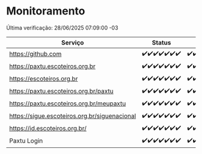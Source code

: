# Monitoramento

Última verificação: 28/06/2025 07:09:00 -03

|Serviço|Status|Últimas 24h|
|---|---|---|
|https://github.com|<span title="2025-06-21: OK=23">✔️</span><span title="2025-06-22: OK=23">✔️</span><span title="2025-06-23: OK=23">✔️</span><span title="2025-06-24: OK=23">✔️</span><span title="2025-06-25: OK=23">✔️</span><span title="2025-06-26: OK=23">✔️</span><span title="2025-06-27: OK=9">✔️</span>|<span title="27/06/2025 07:10:00 -03 : 200">✔️</span><span title="27/06/2025 08:08:00 -03 : 200">✔️</span><span title="27/06/2025 09:18:00 -03 : 200">✔️</span><span title="27/06/2025 10:23:00 -03 : 200">✔️</span><span title="27/06/2025 11:09:00 -03 : 200">✔️</span><span title="27/06/2025 12:10:00 -03 : 200">✔️</span><span title="27/06/2025 13:12:00 -03 : 200">✔️</span><span title="27/06/2025 14:08:00 -03 : 200">✔️</span><span title="27/06/2025 15:13:00 -03 : 200">✔️</span><span title="27/06/2025 16:07:00 -03 : 200">✔️</span><span title="27/06/2025 17:10:00 -03 : 200">✔️</span><span title="27/06/2025 18:08:00 -03 : 200">✔️</span><span title="27/06/2025 19:09:00 -03 : 200">✔️</span><span title="27/06/2025 20:09:00 -03 : 200">✔️</span><span title="27/06/2025 21:47:00 -03 : 200">✔️</span><span title="27/06/2025 23:28:00 -03 : 200">✔️</span><span title="28/06/2025 00:38:00 -03 : 200">✔️</span><span title="28/06/2025 01:13:00 -03 : 200">✔️</span><span title="28/06/2025 02:10:00 -03 : 200">✔️</span><span title="28/06/2025 03:13:00 -03 : 200">✔️</span><span title="28/06/2025 04:08:00 -03 : 200">✔️</span><span title="28/06/2025 05:11:00 -03 : 200">✔️</span><span title="28/06/2025 06:09:00 -03 : 200">✔️</span><span title="28/06/2025 07:09:00 -03 : 200">✔️</span>|
|https://paxtu.escoteiros.org.br|<span title="2025-06-21: OK=23">✔️</span><span title="2025-06-22: OK=23">✔️</span><span title="2025-06-23: OK=23">✔️</span><span title="2025-06-24: OK=23">✔️</span><span title="2025-06-25: OK=23">✔️</span><span title="2025-06-26: OK=23">✔️</span><span title="2025-06-27: OK=9">✔️</span>|<span title="27/06/2025 07:10:00 -03 : 200">✔️</span><span title="27/06/2025 08:08:00 -03 : 200">✔️</span><span title="27/06/2025 09:18:00 -03 : 200">✔️</span><span title="27/06/2025 10:23:00 -03 : 200">✔️</span><span title="27/06/2025 11:09:00 -03 : 200">✔️</span><span title="27/06/2025 12:10:00 -03 : 200">✔️</span><span title="27/06/2025 13:12:00 -03 : 200">✔️</span><span title="27/06/2025 14:08:00 -03 : 200">✔️</span><span title="27/06/2025 15:13:00 -03 : 200">✔️</span><span title="27/06/2025 16:07:00 -03 : 200">✔️</span><span title="27/06/2025 17:10:00 -03 : 200">✔️</span><span title="27/06/2025 18:08:00 -03 : 200">✔️</span><span title="27/06/2025 19:09:00 -03 : 200">✔️</span><span title="27/06/2025 20:09:00 -03 : 200">✔️</span><span title="27/06/2025 21:47:00 -03 : 200">✔️</span><span title="27/06/2025 23:28:00 -03 : 200">✔️</span><span title="28/06/2025 00:38:00 -03 : 200">✔️</span><span title="28/06/2025 01:13:00 -03 : 200">✔️</span><span title="28/06/2025 02:10:00 -03 : 200">✔️</span><span title="28/06/2025 03:13:00 -03 : 200">✔️</span><span title="28/06/2025 04:08:00 -03 : 200">✔️</span><span title="28/06/2025 05:11:00 -03 : 200">✔️</span><span title="28/06/2025 06:09:00 -03 : 200">✔️</span><span title="28/06/2025 07:09:00 -03 : 200">✔️</span>|
|https://escoteiros.org.br|<span title="2025-06-21: OK=23">✔️</span><span title="2025-06-22: OK=23">✔️</span><span title="2025-06-23: OK=23">✔️</span><span title="2025-06-24: OK=23">✔️</span><span title="2025-06-25: OK=23">✔️</span><span title="2025-06-26: OK=23">✔️</span><span title="2025-06-27: OK=9">✔️</span>|<span title="27/06/2025 07:10:00 -03 : 200">✔️</span><span title="27/06/2025 08:08:00 -03 : 200">✔️</span><span title="27/06/2025 09:18:00 -03 : 200">✔️</span><span title="27/06/2025 10:23:00 -03 : 200">✔️</span><span title="27/06/2025 11:09:00 -03 : 200">✔️</span><span title="27/06/2025 12:10:00 -03 : 200">✔️</span><span title="27/06/2025 13:12:00 -03 : 200">✔️</span><span title="27/06/2025 14:08:00 -03 : 200">✔️</span><span title="27/06/2025 15:13:00 -03 : 200">✔️</span><span title="27/06/2025 16:07:00 -03 : 200">✔️</span><span title="27/06/2025 17:10:00 -03 : 200">✔️</span><span title="27/06/2025 18:08:00 -03 : 200">✔️</span><span title="27/06/2025 19:09:00 -03 : 200">✔️</span><span title="27/06/2025 20:09:00 -03 : 200">✔️</span><span title="27/06/2025 21:47:00 -03 : 200">✔️</span><span title="27/06/2025 23:28:00 -03 : 200">✔️</span><span title="28/06/2025 00:38:00 -03 : 200">✔️</span><span title="28/06/2025 01:13:00 -03 : 200">✔️</span><span title="28/06/2025 02:10:00 -03 : 200">✔️</span><span title="28/06/2025 03:13:00 -03 : 200">✔️</span><span title="28/06/2025 04:08:00 -03 : 200">✔️</span><span title="28/06/2025 05:11:00 -03 : 200">✔️</span><span title="28/06/2025 06:09:00 -03 : 200">✔️</span><span title="28/06/2025 07:09:00 -03 : 200">✔️</span>|
|https://paxtu.escoteiros.org.br/paxtu|<span title="2025-06-21: OK=23">✔️</span><span title="2025-06-22: OK=23">✔️</span><span title="2025-06-23: OK=23">✔️</span><span title="2025-06-24: OK=23">✔️</span><span title="2025-06-25: OK=23">✔️</span><span title="2025-06-26: OK=23">✔️</span><span title="2025-06-27: OK=9">✔️</span>|<span title="27/06/2025 07:10:00 -03 : 200">✔️</span><span title="27/06/2025 08:08:00 -03 : 200">✔️</span><span title="27/06/2025 09:18:00 -03 : 200">✔️</span><span title="27/06/2025 10:23:00 -03 : 200">✔️</span><span title="27/06/2025 11:09:00 -03 : 200">✔️</span><span title="27/06/2025 12:10:00 -03 : 200">✔️</span><span title="27/06/2025 13:12:00 -03 : 200">✔️</span><span title="27/06/2025 14:08:00 -03 : 200">✔️</span><span title="27/06/2025 15:13:00 -03 : 200">✔️</span><span title="27/06/2025 16:07:00 -03 : 200">✔️</span><span title="27/06/2025 17:10:00 -03 : 200">✔️</span><span title="27/06/2025 18:08:00 -03 : 200">✔️</span><span title="27/06/2025 19:09:00 -03 : 200">✔️</span><span title="27/06/2025 20:09:00 -03 : 200">✔️</span><span title="27/06/2025 21:47:00 -03 : 200">✔️</span><span title="27/06/2025 23:28:00 -03 : 200">✔️</span><span title="28/06/2025 00:38:00 -03 : 200">✔️</span><span title="28/06/2025 01:13:00 -03 : 200">✔️</span><span title="28/06/2025 02:10:00 -03 : 200">✔️</span><span title="28/06/2025 03:13:00 -03 : 200">✔️</span><span title="28/06/2025 04:08:00 -03 : 200">✔️</span><span title="28/06/2025 05:11:00 -03 : 200">✔️</span><span title="28/06/2025 06:09:00 -03 : 200">✔️</span><span title="28/06/2025 07:09:00 -03 : 200">✔️</span>|
|https://paxtu.escoteiros.org.br/meupaxtu|<span title="2025-06-21: OK=23">✔️</span><span title="2025-06-22: OK=23">✔️</span><span title="2025-06-23: OK=23">✔️</span><span title="2025-06-24: OK=23">✔️</span><span title="2025-06-25: OK=23">✔️</span><span title="2025-06-26: OK=23">✔️</span><span title="2025-06-27: OK=9">✔️</span>|<span title="27/06/2025 07:10:00 -03 : 200">✔️</span><span title="27/06/2025 08:08:00 -03 : 200">✔️</span><span title="27/06/2025 09:18:00 -03 : 200">✔️</span><span title="27/06/2025 10:23:00 -03 : 200">✔️</span><span title="27/06/2025 11:09:00 -03 : 200">✔️</span><span title="27/06/2025 12:10:00 -03 : 200">✔️</span><span title="27/06/2025 13:12:00 -03 : 200">✔️</span><span title="27/06/2025 14:08:00 -03 : 200">✔️</span><span title="27/06/2025 15:13:00 -03 : 200">✔️</span><span title="27/06/2025 16:07:00 -03 : 200">✔️</span><span title="27/06/2025 17:10:00 -03 : 200">✔️</span><span title="27/06/2025 18:08:00 -03 : 200">✔️</span><span title="27/06/2025 19:09:00 -03 : 200">✔️</span><span title="27/06/2025 20:09:00 -03 : 200">✔️</span><span title="27/06/2025 21:47:00 -03 : 200">✔️</span><span title="27/06/2025 23:28:00 -03 : 200">✔️</span><span title="28/06/2025 00:38:00 -03 : 200">✔️</span><span title="28/06/2025 01:13:00 -03 : 200">✔️</span><span title="28/06/2025 02:10:00 -03 : 200">✔️</span><span title="28/06/2025 03:13:00 -03 : 200">✔️</span><span title="28/06/2025 04:08:00 -03 : 200">✔️</span><span title="28/06/2025 05:11:00 -03 : 200">✔️</span><span title="28/06/2025 06:09:00 -03 : 200">✔️</span><span title="28/06/2025 07:09:00 -03 : 200">✔️</span>|
|https://sigue.escoteiros.org.br/siguenacional|<span title="2025-06-21: OK=23">✔️</span><span title="2025-06-22: OK=23">✔️</span><span title="2025-06-23: OK=23">✔️</span><span title="2025-06-24: OK=23">✔️</span><span title="2025-06-25: OK=23">✔️</span><span title="2025-06-26: OK=23">✔️</span><span title="2025-06-27: OK=9">✔️</span>|<span title="27/06/2025 07:10:00 -03 : 200">✔️</span><span title="27/06/2025 08:08:00 -03 : 200">✔️</span><span title="27/06/2025 09:18:00 -03 : 200">✔️</span><span title="27/06/2025 10:23:00 -03 : 200">✔️</span><span title="27/06/2025 11:09:00 -03 : 200">✔️</span><span title="27/06/2025 12:10:00 -03 : 200">✔️</span><span title="27/06/2025 13:12:00 -03 : 200">✔️</span><span title="27/06/2025 14:08:00 -03 : 200">✔️</span><span title="27/06/2025 15:13:00 -03 : 200">✔️</span><span title="27/06/2025 16:07:00 -03 : 200">✔️</span><span title="27/06/2025 17:10:00 -03 : 200">✔️</span><span title="27/06/2025 18:08:00 -03 : 200">✔️</span><span title="27/06/2025 19:09:00 -03 : 200">✔️</span><span title="27/06/2025 20:09:00 -03 : 200">✔️</span><span title="27/06/2025 21:47:00 -03 : 200">✔️</span><span title="27/06/2025 23:28:00 -03 : 200">✔️</span><span title="28/06/2025 00:38:00 -03 : 200">✔️</span><span title="28/06/2025 01:13:00 -03 : 200">✔️</span><span title="28/06/2025 02:10:00 -03 : 200">✔️</span><span title="28/06/2025 03:13:00 -03 : 200">✔️</span><span title="28/06/2025 04:08:00 -03 : 200">✔️</span><span title="28/06/2025 05:11:00 -03 : 200">✔️</span><span title="28/06/2025 06:09:00 -03 : 200">✔️</span><span title="28/06/2025 07:09:00 -03 : 200">✔️</span>|
|https://id.escoteiros.org.br/|<span title="2025-06-21: OK=23">✔️</span><span title="2025-06-22: OK=23">✔️</span><span title="2025-06-23: OK=23">✔️</span><span title="2025-06-24: OK=23">✔️</span><span title="2025-06-25: OK=23">✔️</span><span title="2025-06-26: OK=23">✔️</span><span title="2025-06-27: OK=9">✔️</span>|<span title="27/06/2025 07:10:00 -03 : 200">✔️</span><span title="27/06/2025 08:08:00 -03 : 200">✔️</span><span title="27/06/2025 09:18:00 -03 : 200">✔️</span><span title="27/06/2025 10:23:00 -03 : 200">✔️</span><span title="27/06/2025 11:09:00 -03 : 200">✔️</span><span title="27/06/2025 12:10:00 -03 : 200">✔️</span><span title="27/06/2025 13:12:00 -03 : 200">✔️</span><span title="27/06/2025 14:08:00 -03 : 200">✔️</span><span title="27/06/2025 15:13:00 -03 : 200">✔️</span><span title="27/06/2025 16:07:00 -03 : 200">✔️</span><span title="27/06/2025 17:10:00 -03 : 200">✔️</span><span title="27/06/2025 18:08:00 -03 : 200">✔️</span><span title="27/06/2025 19:09:00 -03 : 200">✔️</span><span title="27/06/2025 20:09:00 -03 : 200">✔️</span><span title="27/06/2025 21:47:00 -03 : 200">✔️</span><span title="27/06/2025 23:28:00 -03 : 200">✔️</span><span title="28/06/2025 00:38:00 -03 : 200">✔️</span><span title="28/06/2025 01:13:00 -03 : 200">✔️</span><span title="28/06/2025 02:10:00 -03 : 200">✔️</span><span title="28/06/2025 03:13:00 -03 : 200">✔️</span><span title="28/06/2025 04:08:00 -03 : 200">✔️</span><span title="28/06/2025 05:11:00 -03 : 200">✔️</span><span title="28/06/2025 06:09:00 -03 : 200">✔️</span><span title="28/06/2025 07:09:00 -03 : 200">✔️</span>|
|Paxtu Login|<span title="2025-06-21: OK=23">✔️</span><span title="2025-06-22: OK=23">✔️</span><span title="2025-06-23: OK=23">✔️</span><span title="2025-06-24: OK=23">✔️</span><span title="2025-06-25: OK=23">✔️</span><span title="2025-06-26: OK=23">✔️</span><span title="2025-06-27: OK=9">✔️</span>|<span title="27/06/2025 07:10:00 -03 : 200">✔️</span><span title="27/06/2025 08:08:00 -03 : 200">✔️</span><span title="27/06/2025 09:18:00 -03 : 200">✔️</span><span title="27/06/2025 10:23:00 -03 : 200">✔️</span><span title="27/06/2025 11:09:00 -03 : 200">✔️</span><span title="27/06/2025 12:10:00 -03 : 200">✔️</span><span title="27/06/2025 13:12:00 -03 : 200">✔️</span><span title="27/06/2025 14:08:00 -03 : 200">✔️</span><span title="27/06/2025 15:13:00 -03 : 200">✔️</span><span title="27/06/2025 16:07:00 -03 : 200">✔️</span><span title="27/06/2025 17:10:00 -03 : 200">✔️</span><span title="27/06/2025 18:08:00 -03 : 200">✔️</span><span title="27/06/2025 19:09:00 -03 : 200">✔️</span><span title="27/06/2025 20:09:00 -03 : 200">✔️</span><span title="27/06/2025 21:47:00 -03 : 200">✔️</span><span title="27/06/2025 23:28:00 -03 : 200">✔️</span><span title="28/06/2025 00:38:00 -03 : 200">✔️</span><span title="28/06/2025 01:13:00 -03 : 200">✔️</span><span title="28/06/2025 02:10:00 -03 : 200">✔️</span><span title="28/06/2025 03:13:00 -03 : 200">✔️</span><span title="28/06/2025 04:08:00 -03 : 200">✔️</span><span title="28/06/2025 05:11:00 -03 : 200">✔️</span><span title="28/06/2025 06:09:00 -03 : 200">✔️</span><span title="28/06/2025 07:09:00 -03 : 200">✔️</span>|
